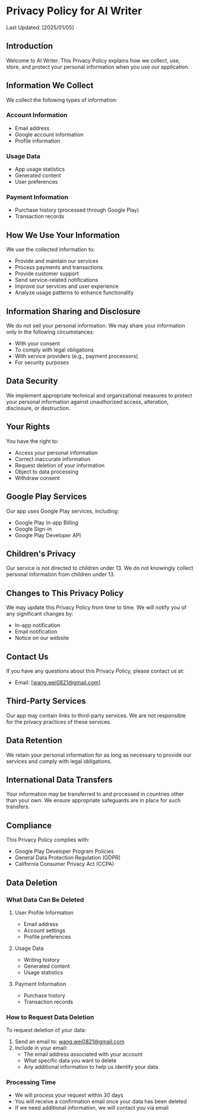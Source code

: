 # Privacy Policy for AI Writer

Last Updated: [2025/01/05]

## Introduction
Welcome to AI Writer. This Privacy Policy explains how we collect, use, store, and protect your personal information when you use our application.

## Information We Collect
We collect the following types of information:

### Account Information
- Email address
- Google account information
- Profile information

### Usage Data
- App usage statistics
- Generated content
- User preferences

### Payment Information
- Purchase history (processed through Google Play)
- Transaction records

## How We Use Your Information
We use the collected information to:
- Provide and maintain our services
- Process payments and transactions
- Provide customer support
- Send service-related notifications
- Improve our services and user experience
- Analyze usage patterns to enhance functionality

## Information Sharing and Disclosure
We do not sell your personal information. We may share your information only in the following circumstances:
- With your consent
- To comply with legal obligations
- With service providers (e.g., payment processors)
- For security purposes

## Data Security
We implement appropriate technical and organizational measures to protect your personal information against unauthorized access, alteration, disclosure, or destruction.

## Your Rights
You have the right to:
- Access your personal information
- Correct inaccurate information
- Request deletion of your information
- Object to data processing
- Withdraw consent

## Google Play Services
Our app uses Google Play services, including:
- Google Play In-app Billing
- Google Sign-in
- Google Play Developer API

## Children's Privacy
Our service is not directed to children under 13. We do not knowingly collect personal information from children under 13.

## Changes to This Privacy Policy
We may update this Privacy Policy from time to time. We will notify you of any significant changes by:
- In-app notification
- Email notification
- Notice on our website

## Contact Us
If you have any questions about this Privacy Policy, please contact us at:
- Email: [wang.wei0821@gmail.com]

## Third-Party Services
Our app may contain links to third-party services. We are not responsible for the privacy practices of these services.

## Data Retention
We retain your personal information for as long as necessary to provide our services and comply with legal obligations.

## International Data Transfers
Your information may be transferred to and processed in countries other than your own. We ensure appropriate safeguards are in place for such transfers.

## Compliance
This Privacy Policy complies with:
- Google Play Developer Program Policies
- General Data Protection Regulation (GDPR)
- California Consumer Privacy Act (CCPA)

## Data Deletion

### What Data Can Be Deleted

1. User Profile Information
   - Email address
   - Account settings
   - Profile preferences

2. Usage Data
   - Writing history
   - Generated content
   - Usage statistics

3. Payment Information
   - Purchase history
   - Transaction records

### How to Request Data Deletion

To request deletion of your data:

1. Send an email to: wang.wei0821@gmail.com
2. Include in your email:
   - The email address associated with your account
   - What specific data you want to delete
   - Any additional information to help us identify your data

### Processing Time
- We will process your request within 30 days
- You will receive a confirmation email once your data has been deleted
- If we need additional information, we will contact you via email

